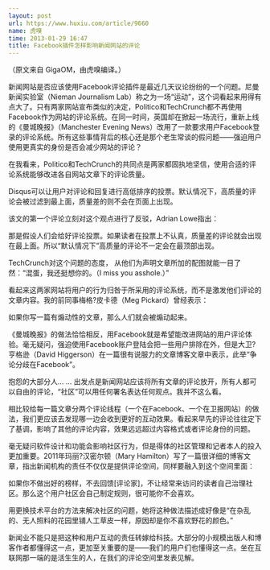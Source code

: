 ```yaml
---
layout: post
url: https://www.huxiu.com/article/9660
name: 虎嗅
time: 2013-01-29 16:47
title: Facebook插件怎样影响新闻网站的评论
---
```

（原文来自 GigaOM，由虎嗅编译。）

新闻网站是否应该使用Facebook评论插件是最近几天议论纷纷的一个问题。尼曼新闻实验室（Nieman Journalism Lab）称之为一场“运动”，这个词看起来用得有点大了。只有两家网站宣布类似的决定，Politico和TechCrunch都不再使用Facebook作为网站的评论系统。在同一时间，英国却在掀起一场流行，重新上线的《曼城晚报》（Manchester Evening News）改用了一款要求用户Facebook登录的评论系统。所有这些事情背后的核心还是那个老生常谈的假问题——强迫用户使用更真实的身份是否会减少网站的评论？

在我看来，Politico和TechCrunch的共同点是两家都固执地坚信，使用合适的评论系统能够改进各自网站文章下的评论质量。

Disqus可以让用户对评论和回复进行高低排序的投票。默认情况下，高质量的评论会被过滤到最上面，质量差的则不会在页面上出现。

该文的第一个评论立刻对这个观点进行了反驳，Adrian Lowe指出：

那是假设人们会给好评论投票。如果读者在投票上不认真，质量差的评论就会出现在最上面。所以“默认情况下”高质量的评论不一定会在最顶部出现。

TechCrunch对这个问题的态度， 从他们为声明文章所加的配图就能一目了然：“混蛋，我还挺想你的。（I miss you asshole.）”

看起来这两家网站将用户的行为归咎于所采用的评论系统，而不是激发他们评论的文章内容。我的前同事梅格?皮卡德（Meg Pickard）曾经表示：

如果你写一篇有煽动性的文章，那么人们就会被煽动起来。

《曼城晚报》的做法恰恰相反，用Facebook就是希望能改进网站的用户评论体验。毫无疑问，强迫使用Facebook账户登陆会把一些用户排除在外，但是大卫?亨格逊（David Higgerson）在一篇很有说服力的文章博客文章中表示，此举“争论分歧在Facebook”。

抱怨的大部分人… … 出发点是新闻网站应该将所有文章的评论放开，所有人都可以自由的评论，“社区”可以用任何署名表达任何观点。我并不这么看。

相比较给每一篇文章分两个评论线程（一个在Facebook、一个在卫报网站）的做法，我们更应该去发现哪一边会收到更好的互动效果。看起来早先的评论往往定下了基调，影响了其他的评论内容，效果远远超过内容格式或者评论身份的问题。

毫无疑问软件设计和功能会影响社区行为，但是得体的社区管理和记者本人的投入更加重要。2011年玛丽?汉密尔顿（Mary Hamilton）写了一篇很详细的博客文章，指出新闻机构的责任不仅仅是提供评论空间，同样要融入到这个空间里面：

如果你不做出好的榜样，不去回馈[评论家]，不让经常来访问的读者自己治理社区。那么这个用户社区会自己制定规则，很可能你不会喜欢。

用更换技术平台的方法来解决社区的问题，她将这种做法描述成好像是“在杂乱的、无人照料的花园里铺人工草皮一样，原因却是你不喜欢野花的颜色。”

新闻业不能只是把这种和用户互动的责任转嫁给科技。大部分的小规模出版人和博客作者都懂得这一点，更加至关重要的是——我们的用户们也懂得这一点。坐在互联网那一端的是活生生的人，在我们的评论空间里发表见解。

